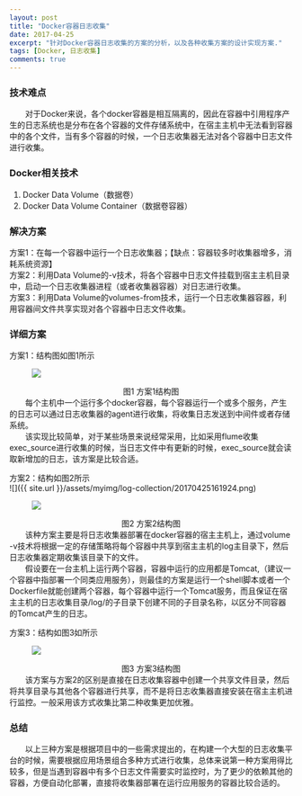 ```yaml
---
layout: post
title: "Docker容器日志收集"
date: 2017-04-25
excerpt: "针对Docker容器日志收集的方案的分析，以及各种收集方案的设计实现方案."
tags: [Docker, 日志收集]
comments: true
---
```




### 技术难点 ###
&ensp;&ensp;&ensp;&ensp;对于Docker来说，各个docker容器是相互隔离的，因此在容器中引用程序产生的日志系统也是分布在各个容器的文件存储系统中，在宿主主机中无法看到容器中的各个文件，当有多个容器的时候，一个日志收集器无法对各个容器中日志文件进行收集。


### Docker相关技术 ###
1. Docker Data Volume（数据卷）
2. Docker Data Volume Container（数据卷容器）


### 解决方案 ###
方案1：在每一个容器中运行一个日志收集器；【缺点：容器较多时收集器增多，消耗系统资源】<br>
方案2：利用Data Volume的-v技术，将各个容器中日志文件挂载到宿主主机目录中，启动一个日志收集器进程（或者收集器容器）对日志进行收集。<br>
方案3：利用Data Volume的volumes-from技术，运行一个日志收集器容器，利用容器间文件共享实现对各个容器中日志文件收集。

### 详细方案 ###
方案1：结构图如图1所示<br>

<figure>
	<img src="{{ site.url }}/assets/myimg/log-collection/20170425161901.png">
</figure>

<center> 图1 方案1结构图 </center>
&ensp;&ensp;&ensp;&ensp;每个主机中一个运行多个docker容器，每个容器运行一个或多个服务，产生的日志可以通过日志收集器的agent进行收集，将收集日志发送到中间件或者存储系统。<br>
&ensp;&ensp;&ensp;&ensp;该实现比较简单，对于某些场景来说经常采用，比如采用flume收集exec_source进行收集的时候，当日志文件中有更新的时候，exec_source就会读取新增加的日志，该方案是比较合适。


方案2：结构如图2所示<br>
![]({{ site.url }}/assets/myimg/log-collection/20170425161924.png)
<figure>
	<img src="{{ site.url }}/assets/myimg/log-collection/20170425161924.png">
</figure>
<center> 图2 方案2结构图 </center>
&ensp;&ensp;&ensp;&ensp;该种方案主要是将日志收集器部署在docker容器的宿主主机上，通过volume -v技术将根据一定的存储策略将每个容器中共享到宿主主机的log主目录下，然后日志收集器定期收集该目录下的文件。<br>
&ensp;&ensp;&ensp;&ensp;假设要在一台主机上运行两个容器，容器中运行的应用都是Tomcat,（建议一个容器中指部署一个同类应用服务），则最佳的方案是运行一个shell脚本或者一个Dockerfile就能创建两个容器，每个容器中运行一个Tomcat服务，而且保证在宿主主机的日志收集目录/log/的子目录下创建不同的子目录名称，以区分不同容器的Tomcat产生的日志。

方案3：结构如图3如所示 <br>
<figure>
	<img src="{{ site.url }}/assets/myimg/log-collection/20170425162126.png">
</figure>
<center> 图3 方案3结构图 </center>
&ensp;&ensp;&ensp;&ensp;该方案与方案2的区别是直接在日志收集容器中创建一个共享文件目录，然后将共享目录与其他各个容器进行共享，而不是将日志收集器直接安装在宿主主机进行监控。一般采用该方式收集比第二种收集更加优雅。

### 总结 ###
&ensp;&ensp;&ensp;&ensp;以上三种方案是根据项目中的一些需求提出的，在构建一个大型的日志收集平台的时候，需要根据应用场景组合多种方式进行收集，总体来说第一种方案用得比较多，但是当遇到容器中有多个日志文件需要实时监控时，为了更少的依赖其他的容器，方便自动化部署，直接将收集器部署在运行应用服务的容器比较合适的。
